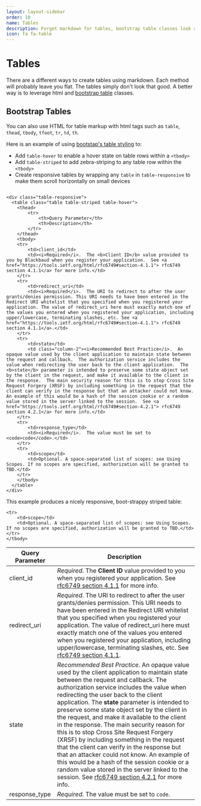 ```yaml
---
layout: layout-sidebar
order: 10
name: Tables
description: Forget markdown for tables, bootstrap table classes look awesome. 
icon: fa fa-table
---
```


# Tables

There are a different ways to create tables using markdown.  Each method will probably leave you flat. The tables simply don't look that good.  A better way is to leverage html and <a href="#bootstrap-tables" class="smooth-scroll">bootstrap table</a> classes.  

## Bootstrap Tables

You can also use HTML for table markup with html tags such as `table`, `thead`, `tbody`, `tfoot`, `tr`, `td`, `th`.

Here is an example of using <a href="http://getbootstrap.com/css/#tables">bootstap's table styling</a> to: 

- Add `table-hover` to enable a hover state on table rows within a `<tbody>`
- Add `table-striped` to add zebra-striping to any table row within the `<tbody>`
- Create responsive tables by wrapping any `table` in `table-responsive` to make them scroll horizontally on small devices 



<pre><code class="language-markup">
&lt;div class="table-responsive">
  &lt;table class="table table-striped table-hover">
    &lt;thead>
		&lt;tr>
			&lt;th>Query Parameter&lt;/th>
			&lt;th>Description&lt;/th>
		&lt;/tr>
	&lt;/thead>
	&lt;tbody>
	&lt;tr>
		&lt;td>client_id&lt;/td>
		&lt;td>&lt;i>Required&lt;/i>.  The &lt;b>Client ID&lt;/b> value provided to you by Blackbaud when you register your application.  See &lt;a href="https://tools.ietf.org/html/rfc6749#section-4.1.1"> rfc6749 section 4.1.1&lt;/a> for more info.&lt;/td>
	&lt;/tr>
	&lt;tr>
		&lt;td>redirect_uri&lt;/td>
		&lt;td>&lt;i>Required&lt;/i>.  The URI to redirect to after the user grants/denies permission. This URI needs to have been entered in the Redirect URI whitelist that you specified when you registered your application. The value of redirect_uri here must exactly match one of the values you entered when you registered your application, including upper/lowercase, terminating slashes, etc. See &lt;a href="https://tools.ietf.org/html/rfc6749#section-4.1.1"> rfc6749 section 4.1.1&lt;/a>.&lt;/td>
	&lt;/tr>
	&lt;tr>
		&lt;td>state&lt;/td>
		&lt;td class="column-2">&lt;i>Recommended Best Practice&lt;/i>.  An opaque value used by the client application to maintain state between the request and callback.  The authorization service includes the value when redirecting the user back to the client application.  The &lt;b>state&lt;/b> parameter is intended to preserve some state object set by the client in the request, and make it available to the client in the response.  The main security reason for this is to stop Cross Site Request Forgery (XRSF) by including something in the request that the client can verify in the response but that an attacker could not know.  An example of this would be a hash of the session cookie or a random value stored in the server linked to the session.  See &lt;a href="https://tools.ietf.org/html/rfc6749#section-4.2.1"> rfc6749 section 4.2.1&lt;/a> for more info.&lt;/td>
	&lt;/tr>
	&lt;tr>
		&lt;td>response_type&lt;/td>
		&lt;td>&lt;i>Required&lt;/i>.  The value must be set to &lt;code>code&lt;/code>.&lt;/td>
	&lt;/tr>
	&lt;tr>
		&lt;td>scope&lt;/td>
		&lt;td>Optional. A space-separated list of scopes: see Using Scopes. If no scopes are specified, authorization will be granted to TBD.&lt;/td>
	&lt;/tr>
	&lt;/tbody>
  &lt;/table>
&lt;/div>
</code></pre>

This example produces a nicely responsive, boot-strappy striped table: 

<div class="table-responsive">
  <table class="table table-striped table-hover">
    <thead>
		<tr>
			<th>Query Parameter </th>
			<th>Description</th>
		</tr>
	</thead>
	<tbody>
	<tr>
		<td>client_id</td>
		<td><i>Required</i>.  The <b>Client ID</b> value provided to you when you registered your application.  See <a href="https://tools.ietf.org/html/rfc6749#section-4.1.1"> rfc6749 section 4.1.1</a> for more info.</td>
	</tr>
	<tr>
		<td>redirect_uri</td>
		<td><i>Required</i>.  The URI to redirect to after the user grants/denies permission. This URI needs to have been entered in the Redirect URI whitelist that you specified when you registered your application. The value of redirect_uri here must exactly match one of the values you entered when you registered your application, including upper/lowercase, terminating slashes, etc. See <a href="https://tools.ietf.org/html/rfc6749#section-4.1.1"> rfc6749 section 4.1.1</a>.</td>
	</tr>
	<tr>
		<td>state</td>
		<td class="column-2"><i>Recommended Best Practice</i>.  An opaque value used by the client application to maintain state between the request and callback.  The authorization service includes the value when redirecting the user back to the client application.  The <b>state</b> parameter is intended to preserve some state object set by the client in the request, and make it available to the client in the response.  The main security reason for this is to stop Cross Site Request Forgery (XRSF) by including something in the request that the client can verify in the response but that an attacker could not know.  An example of this would be a hash of the session cookie or a random value stored in the server linked to the session.  See <a href="https://tools.ietf.org/html/rfc6749#section-4.2.1"> rfc6749 section 4.2.1</a> for more info.</td>
	</tr>
	<tr>
		<td>response_type</td>
		<td><i>Required</i>.  The value must be set to <code>code</code>.</td>
	</tr>
	
	<tr>
		<td>scope</td>
		<td>Optional. A space-separated list of scopes: see Using Scopes. If no scopes are specified, authorization will be granted to TBD.</td>
	</tr>
	</tbody>
  </table>
</div>
